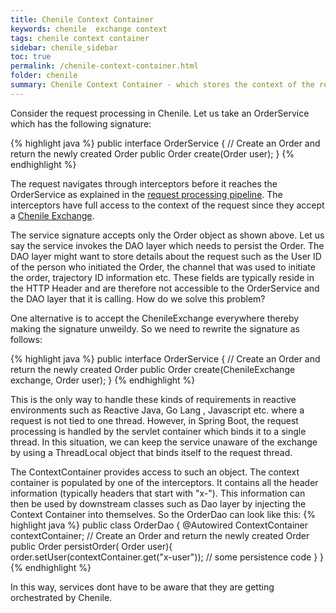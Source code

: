 ```yaml
---
title: Chenile Context Container
keywords: chenile  exchange context
tags: chenile context container
sidebar: chenile_sidebar
toc: true
permalink: /chenile-context-container.html
folder: chenile
summary: Chenile Context Container - which stores the context of the request when the exchange is not available
---
```

Consider the request processing in Chenile. Let us take an OrderService which has the following signature:

{% highlight java %}
public interface OrderService {
	// Create an Order and return the newly created Order
	public Order create(Order user);
}
{% endhighlight %}

The request navigates through interceptors before it reaches the OrderService as explained in the [request processing pipeline](/chenile-request-processing.html). The interceptors have full access to the context of the request since they accept a [Chenile Exchange](/chenile-exchange.html). 

The service signature accepts only the Order object as shown above. Let us say the service invokes the DAO layer which needs to persist the Order. The DAO layer might want to store details about the request such as the User ID of the person who initiated the Order, the channel that was used to initiate the order, trajectory ID information etc. These fields are typically reside in the HTTP Header and are therefore not accessible to the OrderService and the DAO layer that it is calling. How do we solve this problem?

One alternative is to accept the ChenileExchange everywhere thereby making the signature unweildy. So we need to rewrite the signature as follows:

{% highlight java %}
public interface OrderService {
	// Create an Order and return the newly created Order
	public Order create(ChenileExchange exchange, Order user);
}
{% endhighlight %}

This is the only way to handle these kinds of requirements in reactive environments such as Reactive Java, Go Lang , Javascript etc. where a request is not tied to one thread. However, in Spring Boot, the request processing is handled by the servlet container which binds it to a single thread. In this situation, we can keep the service unaware of the exchange by using a ThreadLocal object that binds itself to the request thread. 

The ContextContainer provides access to such an object. The context container is populated by one of the interceptors. It contains all the header information (typically headers that start with "x-"). This information can then be used by downstream classes such as Dao layer by injecting the Context Container into themselves. So the OrderDao can look like this:
{% highlight java %}
public class OrderDao {
	@Autowired ContextContainer contextContainer;
	// Create an Order and return the newly created Order
	public Order persistOrder( Order user){
		order.setUser(contextContainer.get("x-user"));
		// some persistence code
	}
}
{% endhighlight %}

In this way, services dont have to be aware that they are getting orchestrated by Chenile. 


